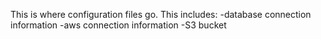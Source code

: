 This is where configuration files go. This includes:
-database connection information
-aws connection information
	-S3 bucket